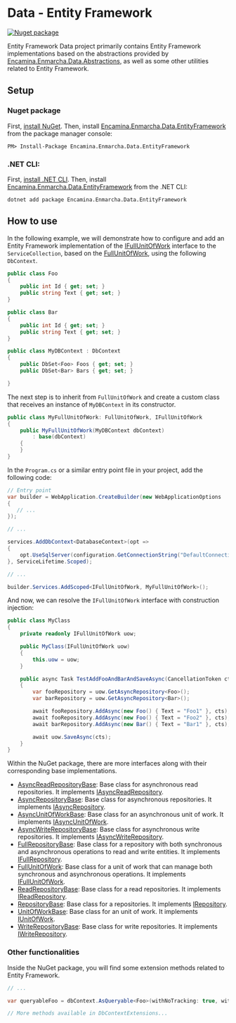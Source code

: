 ﻿# Data - Entity Framework

[![Nuget package](https://img.shields.io/nuget/v/Encamina.Enmarcha.Data.EntityFramework)](https://www.nuget.org/packages/Encamina.Enmarcha.Data.EntityFramework)

Entity Framework Data project primarily contains Entity Framework implementations based on the abstractions provided by [Encamina.Enmarcha.Data.Abstractions](../Encamina.Enmarcha.Data.Abstractions/README.md), as well as some other utilities related to Entity Framework.

## Setup

### Nuget package

First, [install NuGet](http://docs.nuget.org/docs/start-here/installing-nuget). Then, install [Encamina.Enmarcha.Data.EntityFramework](https://www.nuget.org/packages/Encamina.Enmarcha.Data.EntityFramework) from the package manager console:

    PM> Install-Package Encamina.Enmarcha.Data.EntityFramework

### .NET CLI:

First, [install .NET CLI](https://learn.microsoft.com/en-us/dotnet/core/tools/). Then, install [Encamina.Enmarcha.Data.EntityFramework](https://www.nuget.org/packages/Encamina.Enmarcha.Data.EntityFramework) from the .NET CLI:

    dotnet add package Encamina.Enmarcha.Data.EntityFramework

## How to use

In the following example, we will demonstrate how to configure and add an Entity Framework implementation of the [IFullUnitOfWork](../Encamina.Enmarcha.Data.Abstractions/IFullUnitOfWork.cs) interface to the `ServiceCollection`, based on the [FullUnitOfWork](./FullUnitOfWork.cs), using the following `DbContext`.

```csharp
public class Foo
{
    public int Id { get; set; }
    public string Text { get; set; }
}

public class Bar
{
    public int Id { get; set; }
    public string Text { get; set; }
}

public class MyDBContext : DbContext
{
    public DbSet<Foo> Foos { get; set; }
    public DbSet<Bar> Bars { get; set; }

}
```

The next step is to inherit from `FullUnitOfWork` and create a custom class that receives an instance of `MyDBContext` in its constructor.

```csharp
public class MyFullUnitOfWork: FullUnitOfWork, IFullUnitOfWork
{
    public MyFullUnitOfWork(MyDBContext dbContext) 
        : base(dbContext)
    {
    }
}
```

In the `Program.cs` or a similar entry point file in your project, add the following code:

```csharp
// Entry point
var builder = WebApplication.CreateBuilder(new WebApplicationOptions
{
   // ...
});

// ...

services.AddDbContext<DatabaseContext>(opt =>
{
    opt.UseSqlServer(configuration.GetConnectionString("DefaultConnection")); // Configures your provider
}, ServiceLifetime.Scoped);

// ...

builder.Services.AddScoped<IFullUnitOfWork, MyFullUnitOfWork>();
```

And now, we can resolve the `IFullUnitOfWork` interface with construction injection:

```csharp
public class MyClass
{
    private readonly IFullUnitOfWork uow;

    public MyClass(IFullUnitOfWork uow)
    {
        this.uow = uow;
    }

    public async Task TestAddFooAndBarAndSaveAsync(CancellationToken cts)
    {
        var fooRepository = uow.GetAsyncRepository<Foo>();
        var barRepository = uow.GetAsyncRepository<Bar>();

        await fooRepository.AddAsync(new Foo() { Text = "Foo1" }, cts);
        await fooRepository.AddAsync(new Foo() { Text = "Foo2" }, cts);
        await barRepository.AddAsync(new Bar() { Text = "Bar1" }, cts);

        await uow.SaveAsync(cts);
    }
}
```

Within the NuGet package, there are more interfaces along with their corresponding base implementations.
- [AsyncReadRepositoryBase<TEntity>](./AsyncReadRepositoryBase.cs): Base class for asynchronous read repositories. It implements [IAsyncReadRepository<TEntity>](../Encamina.Enmarcha.Data.Abstractions/IAsyncReadRepository.cs).
- [AsyncRepositoryBase<TEntity>](./AsyncRepositoryBase.cs): Base class for asynchronous repositories. It implements [IAsyncRepository<TEntity>](../Encamina.Enmarcha.Data.Abstractions/IAsyncRepository.cs).
- [AsyncUnitOfWorkBase](./AsyncUnitOfWorkBase.cs): Base class for an asynchronous unit of work. It implements [IAsyncUnitOfWork](../Encamina.Enmarcha.Data.Abstractions/IAsyncUnitOfWork.cs).
- [AsyncWriteRepositoryBase<TEntity>](./AsyncWriteRepositoryBase.cs): Base class for asynchronous write repositories. It implements [IAsyncWriteRepository<TEntity>](../Encamina.Enmarcha.Data.Abstractions/IAsyncWriteRepository.cs).
- [FullRepositoryBase<TEntity>](./FullRepositoryBase.cs): Base class for a repository with both synchronous and asynchronous operations to read and write entities. It implements [IFullRepository<TEntity>](../Encamina.Enmarcha.Data.Abstractions/IFullRepository.cs).
- [FullUnitOfWork](./FullUnitOfWork.cs): Base class for a unit of work that can manage both synchronous and asynchronous operations. It implements [IFullUnitOfWork](../Encamina.Enmarcha.Data.Abstractions/IFullUnitOfWork.cs).
- [ReadRepositoryBase<TEntity>](./ReadRepositoryBase.cs): Base class for a read repositories. It implements [IReadRepository<TEntity>](../Encamina.Enmarcha.Data.Abstractions/IReadRepository.cs).
- [RepositoryBase<TEntity>](./RepositoryBase.cs): Base class for a repositories. It implements [IRepository<TEntity>](../Encamina.Enmarcha.Data.Abstractions/IRepository.cs).
- [UnitOfWorkBase](./UnitOfWorkBase.cs): Base class for an unit of work. It implements [IUnitOfWork](../Encamina.Enmarcha.Data.Abstractions/IUnitOfWork.cs).
- [WriteRepositoryBase<TEntity>](./WriteRepositoryBase.cs): Base class for write repositories. It implements [IWriteRepository<TEntity>](../Encamina.Enmarcha.Data.Abstractions/IWriteRepository.cs).

### Other functionalities

Inside the NuGet package, you will find some extension methods related to Entity Framework.
```csharp
// ...

var queryableFoo = dbContext.AsQueryable<Foo>(withNoTracking: true, withIdentityResolution: true);

// More methods available in DbContextExtensions...
```